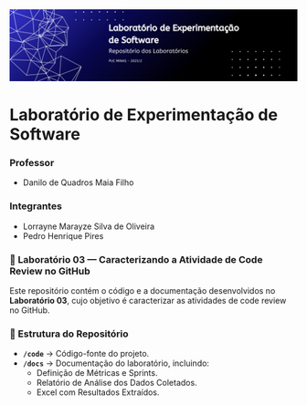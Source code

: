 <div>
<img alt="GitHub Banner" src="../geral/banner_laboratorio_experimentacao.png"/>
</div>

# Laboratório de Experimentação de Software

### Professor
- Danilo de Quadros Maia Filho

### Integrantes
- Lorrayne Marayze Silva de Oliveira
- Pedro Henrique Pires

### 📌 Laboratório 03 — Caracterizando a Atividade de Code Review no GitHub

Este repositório contém o código e a documentação desenvolvidos no **Laboratório 03**, cujo objetivo é caracterizar as atividades de code review no GitHub.  

### 📂 Estrutura do Repositório  

- **`/code`** → Código-fonte do projeto.  
- **`/docs`** → Documentação do laboratório, incluindo:  
  - Definição de Métricas e Sprints.  
  - Relatório de Análise dos Dados Coletados.
  - Excel com Resultados Extraídos.
